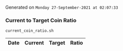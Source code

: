 Generated on `Monday 27-September-2021 at 02:07:33`

### Current to Target Coin Ratio
`current_coin_ratio.sh`

Date|Current|Target|Ratio
---|---|---|---

